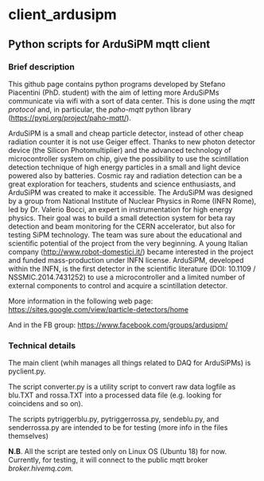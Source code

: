 # client_ardusipm
## Python scripts for ArduSiPM mqtt client

### Brief description
This github page contains python programs developed by Stefano Piacentini
(PhD. student) with the aim of letting more ArduSiPMs
communicate via wifi with a sort of data center. This is done
using the *mqtt protocol* and, in particular, the *paho-mqtt* python 
library (https://pypi.org/project/paho-mqtt/).

ArduSiPM is a small and cheap particle detector, instead of other cheap 
radiation counter it is not use Geiger effect.  Thanks to new photon 
detector device (the Silicon Photomultiplier) and the advanced technology
of microcontroller system on chip, give the possibility to use the
scintillation detection technique of high energy particles in a small 
and light device powered also by batteries.
Cosmic ray and radiation detection can be a great exploration for teachers,
students and science enthusiasts, and ArduSiPM was created to make it
accessible. The ArduSiPM was designed by a group from
National Institute of Nuclear Physics in Rome (INFN Rome),
led by Dr. Valerio Bocci, an expert in instrumentation for high energy physics.
Their goal was to build a small detection system for beta ray detection and
beam monitoring for the CERN accelerator, but also for testing SiPM technology.
The team was sure about the educational and scientific potential of the project
from the very beginning. A young Italian company (http://www.robot-domestici.it/)
became interested in the project and funded mass-production under INFN license.
ArduSiPM, developed within the INFN, is the first detector in the
scientific literature (DOI: 10.1109 / NSSMIC.2014.7431252) to use a microcontroller
and a limited number of external components to control and acquire a scintillation detector.  

More information in the following  web page:
https://sites.google.com/view/particle-detectors/home

And in the FB group:
https://www.facebook.com/groups/ardusipm/


### Technical details
The main client (whih manages all things related to DAQ
for ArduSiPMs) is pyclient.py.

The script converter.py is a utility script to convert
raw data logfile as blu.TXT and rossa.TXT into a
processed data file (e.g. looking for coincidens and so on).

The scripts pytriggerblu.py, pytriggerrossa.py, sendeblu.py,
and senderrossa.py are intended to be for testing (more info in
the files themselves)

**N.B**. All the script are tested only on Linux OS  (Ubuntu 18)
for now. Currently, for testing, it will connect to the public mqtt broker
*broker.hivemq.com.*
